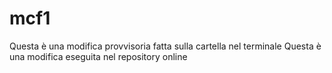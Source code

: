 # mcf1

Questa è una modifica provvisoria fatta sulla cartella nel terminale
Questa è una modifica eseguita nel repository online
